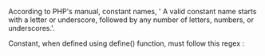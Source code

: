 According to PHP's manual, constant names, ' A valid constant name starts with a letter or underscore, followed by any number of letters, numbers, or underscores.'.

Constant, when defined using define() function, must follow this regex : 

<?literal
/[a-zA-Z_\x7f-\xff][a-zA-Z0-9_\x7f-\xff]*/
?>

<?php

define('+3', 1); // wrong constant! 

echo constant('+3'); // invalid constant access

?>

